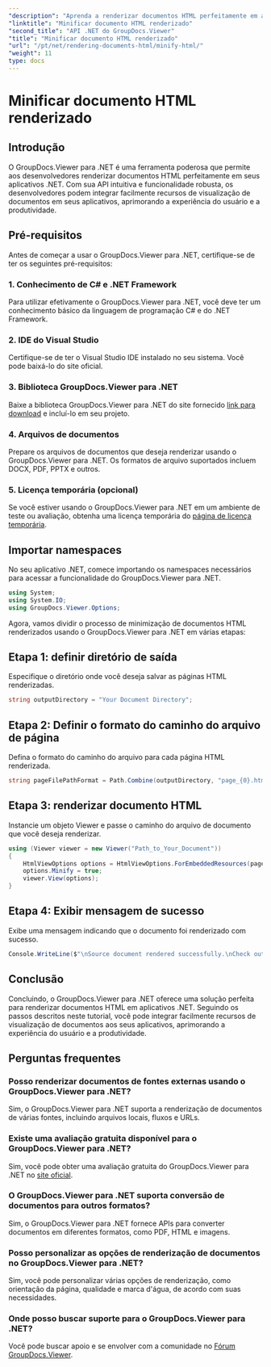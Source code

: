 ```yaml
---
"description": "Aprenda a renderizar documentos HTML perfeitamente em aplicativos .NET usando o GroupDocs.Viewer para .NET."
"linktitle": "Minificar documento HTML renderizado"
"second_title": "API .NET do GroupDocs.Viewer"
"title": "Minificar documento HTML renderizado"
"url": "/pt/net/rendering-documents-html/minify-html/"
"weight": 11
type: docs
---
```

# Minificar documento HTML renderizado

## Introdução
O GroupDocs.Viewer para .NET é uma ferramenta poderosa que permite aos desenvolvedores renderizar documentos HTML perfeitamente em seus aplicativos .NET. Com sua API intuitiva e funcionalidade robusta, os desenvolvedores podem integrar facilmente recursos de visualização de documentos em seus aplicativos, aprimorando a experiência do usuário e a produtividade.
## Pré-requisitos
Antes de começar a usar o GroupDocs.Viewer para .NET, certifique-se de ter os seguintes pré-requisitos:
### 1. Conhecimento de C# e .NET Framework
Para utilizar efetivamente o GroupDocs.Viewer para .NET, você deve ter um conhecimento básico da linguagem de programação C# e do .NET Framework.
### 2. IDE do Visual Studio
Certifique-se de ter o Visual Studio IDE instalado no seu sistema. Você pode baixá-lo do site oficial.
### 3. Biblioteca GroupDocs.Viewer para .NET
Baixe a biblioteca GroupDocs.Viewer para .NET do site fornecido [link para download](https://releases.groupdocs.com/viewer/net/) e incluí-lo em seu projeto.
### 4. Arquivos de documentos
Prepare os arquivos de documentos que deseja renderizar usando o GroupDocs.Viewer para .NET. Os formatos de arquivo suportados incluem DOCX, PDF, PPTX e outros.
### 5. Licença temporária (opcional)
Se você estiver usando o GroupDocs.Viewer para .NET em um ambiente de teste ou avaliação, obtenha uma licença temporária do [página de licença temporária](https://purchase.groupdocs.com/temporary-license/).

## Importar namespaces
No seu aplicativo .NET, comece importando os namespaces necessários para acessar a funcionalidade do GroupDocs.Viewer para .NET.
```csharp
using System;
using System.IO;
using GroupDocs.Viewer.Options;
```

Agora, vamos dividir o processo de minimização de documentos HTML renderizados usando o GroupDocs.Viewer para .NET em várias etapas:
## Etapa 1: definir diretório de saída
Especifique o diretório onde você deseja salvar as páginas HTML renderizadas.
```csharp
string outputDirectory = "Your Document Directory";
```
## Etapa 2: Definir o formato do caminho do arquivo de página
Defina o formato do caminho do arquivo para cada página HTML renderizada.
```csharp
string pageFilePathFormat = Path.Combine(outputDirectory, "page_{0}.html");
```
## Etapa 3: renderizar documento HTML
Instancie um objeto Viewer e passe o caminho do arquivo de documento que você deseja renderizar.
```csharp
using (Viewer viewer = new Viewer("Path_to_Your_Document"))
{
    HtmlViewOptions options = HtmlViewOptions.ForEmbeddedResources(pageFilePathFormat);
    options.Minify = true;
    viewer.View(options);
}
```
## Etapa 4: Exibir mensagem de sucesso
Exibe uma mensagem indicando que o documento foi renderizado com sucesso.
```csharp
Console.WriteLine($"\nSource document rendered successfully.\nCheck output in {outputDirectory}.");
```

## Conclusão
Concluindo, o GroupDocs.Viewer para .NET oferece uma solução perfeita para renderizar documentos HTML em aplicativos .NET. Seguindo os passos descritos neste tutorial, você pode integrar facilmente recursos de visualização de documentos aos seus aplicativos, aprimorando a experiência do usuário e a produtividade.
## Perguntas frequentes
### Posso renderizar documentos de fontes externas usando o GroupDocs.Viewer para .NET?
Sim, o GroupDocs.Viewer para .NET suporta a renderização de documentos de várias fontes, incluindo arquivos locais, fluxos e URLs.
### Existe uma avaliação gratuita disponível para o GroupDocs.Viewer para .NET?
Sim, você pode obter uma avaliação gratuita do GroupDocs.Viewer para .NET no [site oficial](https://releases.groupdocs.com/).
### O GroupDocs.Viewer para .NET suporta conversão de documentos para outros formatos?
Sim, o GroupDocs.Viewer para .NET fornece APIs para converter documentos em diferentes formatos, como PDF, HTML e imagens.
### Posso personalizar as opções de renderização de documentos no GroupDocs.Viewer para .NET?
Sim, você pode personalizar várias opções de renderização, como orientação da página, qualidade e marca d'água, de acordo com suas necessidades.
### Onde posso buscar suporte para o GroupDocs.Viewer para .NET?
Você pode buscar apoio e se envolver com a comunidade no [Fórum GroupDocs.Viewer](https://forum.groupdocs.com/c/viewer/9).
